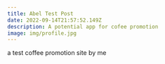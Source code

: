 ```yaml
---
title: Abel Test Post
date: 2022-09-14T21:57:52.149Z
description: A potential app for cofee promotion
image: img/profile.jpg
---
```

a﻿ test coffee promotion site by me